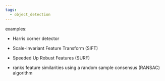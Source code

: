 ```yaml
---
tags:
  - object_detection
---
```

examples:
- Harris corner detector
- Scale-Invariant Feature Transform (SIFT)
- Speeded Up Robust Features (SURF)

- ranks feature similarities using a random sample consensus (RANSAC) algorithm